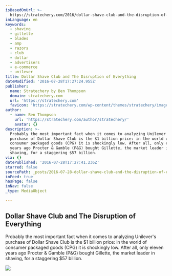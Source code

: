 ```yaml
---
isBasedOnUrl: >-
  https://stratechery.com/2016/dollar-shave-club-and-the-disruption-of-everything/
inLanguage: en
keywords:
  - shaving
  - gillette
  - blades
  - amp
  - razors
  - club
  - dollar
  - advertisers
  - e-commerce
  - unilever
title: Dollar Shave Club and The Disruption of Everything
dateModified: '2016-07-28T17:27:24.955Z'
publisher:
  name: Stratechery by Ben Thompson
  domain: stratechery.com
  url: 'https://stratechery.com'
  favicon: 'https://stratechery.com/wp-content/themes/stratechery/images/IE/favicon.ico'
author:
  - name: Ben Thompson
    url: 'https://stratechery.com/author/stratechery/'
    avatar: {}
description: >-
  Probably the most important fact when it comes to analyzing Unilever's
  purchase of Dollar Shave Club is the $1 billion price: in the world of
  consumer packaged goods (CPG) it is shockingly low. After all, only eleven
  years ago Procter & Gamble (P&G) bought Gillette, the market leader in
  shaving, for a staggering $57 billion.
via: {}
datePublished: '2016-07-28T17:27:41.236Z'
starred: false
sourcePath: _posts/2016-07-28-dollar-shave-club-and-the-disruption-of-everything.md
inFeed: true
hasPage: false
inNav: false
_type: MediaObject

---
```

<article style=""><h1>Dollar Shave Club and The Disruption of Everything</h1><p>Probably the most important fact when it comes to analyzing Unilever's purchase of Dollar Shave Club is the $1 billion price: in the world of consumer packaged goods (CPG) it is shockingly low. After all, only eleven years ago Procter &amp; Gamble (P&amp;G) bought Gillette, the market leader in shaving, for a staggering $57 billion.</p><img src="https://s0.wp.com/i/blank.jpg" /></article>